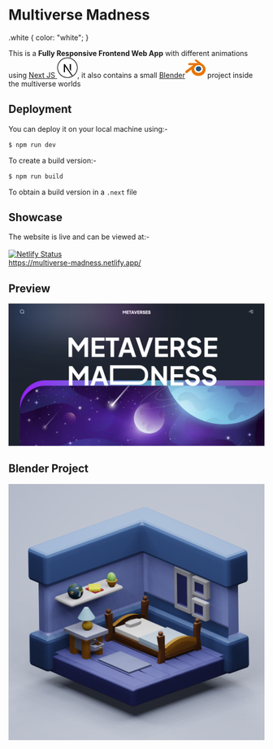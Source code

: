 # Multiverse Madness

.white {
  color: "white";
}

This is a <b>Fully Responsive Frontend Web App</b> with different animations using <a href="https://nextjs.org/">Next JS <img src="https://github.com/devicons/devicon/blob/master/icons/nextjs/nextjs-line.svg" alt="rjs" width="40px" height="40px" class="white" /></a>, it also contains a small <a href="https://www.blender.org/">Blender<img src="https://github.com/devicons/devicon/blob/master/icons/blender/blender-original.svg" alt="bln" width="40px" height="40px" /></a> project inside the multiverse worlds

## Deployment

You can deploy it on your local machine using:-

```bash
$ npm run dev
```

To create a build version:-

```bash
$ npm run build
```

To obtain a build version in a `.next` file

## Showcase

The website is live and can be viewed at:-
<br /><br />
[![Netlify Status](https://api.netlify.com/api/v1/badges/9246701e-1365-4959-9df6-7eec33b832da/deploy-status)](https://app.netlify.com/sites/multiverse-madness/deploys)
<br />
https://multiverse-madness.netlify.app/

## Preview

<a href="https://multiverse-madness.netlify.app/" target="_blank"><img src="./img_readme/main.jpg" alt="preview page" /></a>

## Blender Project

<a href="./img_readme/untitled.blend" download>
<img src="./img_readme/blender_evee.png" alt="room" /></a>
